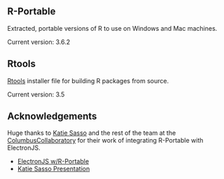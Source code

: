 ## R-Portable

Extracted, portable versions of R to use on Windows and Mac machines.

Current version: 3.6.2

## Rtools

[Rtools](https://cran.r-project.org/bin/windows/Rtools/) installer file for building R packages from source.

Current version: 3.5

## Acknowledgements
Huge thanks to [Katie Sasso](https://github.com/ksasso) and the rest of the team at the [ColumbusCollaboratory](https://github.com/ColumbusCollaboratory) for their work of integrating R-Portable with ElectronJS.

- [ElectronJS w/R-Portable](https://github.com/ColumbusCollaboratory/electron-quick-start)
- [Katie Sasso Presentation](https://github.com/ksasso/useR_electron_meet_shiny)

 